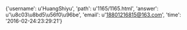 {'username': u'HuangShiyu', 'path': u'1165/1165.html', 'answer': u'\u8c03\u8bd5\u56f0\u96be', 'email': u'18801216815@163.com', 'time': '2016-02-24:23:29:21'}